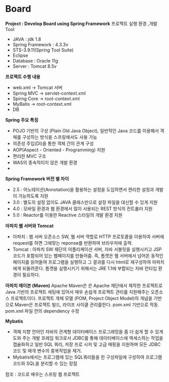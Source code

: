 # Board
**Project : Develop Board using Spring Framework**
프로젝트 실행 환경 ,개발 Tool
- JAVA : jdk 1.8
- Spring Framework : 4.3.3v
- STS-3.9.11(Spring Tool Suite)
- Eclipse
- Database : Oracle 11g
- Server : Tomcat 8.5v


**프로젝트 수행 내용**
- web.xml -> Tomcat 서버
- Spring MVC -> servlet-context.xml
- Spirng Core -> root-context.xml
- MyBatis -> root-context.xml
- DB

**Spring 주요 특징**
- POJO 기반의 구성 (Plain Old Java Object), 일반적인 Java 코드를 이용해서 객체를 구성하는 방식을 스프링에서도 사용 가능
- 의존성 주입(DI)을 통한 객체 간의 관계 구성
- AOP(Aspect - Oriented - Programming) 지원
- 편리한 MVC 구조
- WAS의 종속적이지 않은 개발 환경
-
**Spring Framework 버전 별 차이**
- 2.5 : 어노테이션(Annotation)을 활용하는 설정을 도입하면서 편리한 설정과 개발이 가능하도록 지원
- 3.0 : 별도의 설정 없이도 JAVA 클래스만으로 설정 파일을 대신할 수 있게 지원
- 4.0 : 모바일 환경과 웹 환경에서 많이 사용되는 REST 방식의 컨트롤러 지원
- 5.0 : Reactor를 이용한 Reactive 스타일의 개발 환경 지원

**아파치 웹 서버와 Tomcat**
- 아파치 : 웹 서버 오픈소스 SW, 웹 서버 역할로 HTTP 프로토콜을 이용하여 서버에 request를 하면 그에맞는 reponse를 반환하여 브라우저에 출력.
- Tomcat : 아파치 SW 재단의 어플리케이션 서버, 자바 서블릿을 실행시키고 JSP 코드가 포함되어 있는 웹페이지를 만들어줌. 즉, 톰캣은 웹 서버에서 넘어온 동적인 페이지를 읽어들여 프로그램을 실행하고 그 결과를 다시 html로 재구성하여 아파치에게 되돌려준다. 톰캣을 실행시키기 위해서는 JRE 1.1에 부합되는 자바 런타임 환경이 필요하다.

**아파치 메이븐 (Maven)**
Apache Maven은 은 Apache 재단에서 제작한 프로젝트로 Java 기반의 프로젝트 세팅에 있어서 매우 손쉽게 프로젝트 관리를 지원해주는 오픈소스 프로젝트이다.
프로젝트 개체 모델 (POM, Project Object Model)의 개념을 기반으로 Maven은 프로젝트 빌드, 라이프 사이클 관리를한다.
pom.xml 기반으로 작동.
pom.xml 파일 안의 dependency 수정

**Mybatis**
- 객체 지향 언어인 자바의 관계형 데이터베이스 프로그래밍을 좀 더 쉽게 할 수 있게 도와 주는 개발 프레임 워크로서 JDBC를 통해 데이터베이스에 엑세스하는 작업을 캡슐화하고 일반 SQL 쿼리, 저장 프로 시저 및 고급 매핑을 지원하며 모든 JDBC 코드 및 매개 변수의 중복작업을 제거.
- Mybatis에서는 프로그램에 있는 SQL쿼리들을 한 구성파일에 구성하여 프로그램 코드와 SQL을 분리할 수 있는 장점


참조 : 코드로 배우는 스프링 웹 프로젝트
